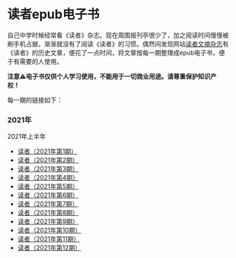 # 读者epub电子书

自己中学时候经常看《读者》杂志。现在周围报刊亭很少了，加之阅读时间慢慢被刷手机占据，渐渐就没有了阅读《读者》的习惯。偶然间发现网站[读者文摘杂志](https://www.dzwzzz.com/)有《读者》的历史文章，便花了一点时间，将文章按每一期整理成epub电子书，便于有需要的人使用。

**注意⚠️电子书仅供个人学习使用，不能用于一切商业用途。请尊重保护知识产权！**

每一期的链接如下：

### 2021年

2021年上半年

- [读者（2021年第1期）](https://github.com/FarseaSH/dezhe-epub/blob/master/issues/2021/读者（2021年第1期）.epub)
- [读者（2021年第2期）](https://github.com/FarseaSH/dezhe-epub/blob/master/issues/2021/读者（2021年第2期）.epub)
- [读者（2021年第3期）](https://github.com/FarseaSH/dezhe-epub/blob/master/issues/2021/读者（2021年第3期）.epub)
- [读者（2021年第4期）](https://github.com/FarseaSH/dezhe-epub/blob/master/issues/2021/读者（2021年第4期）.epub)
- [读者（2021年第5期）](https://github.com/FarseaSH/dezhe-epub/blob/master/issues/2021/读者（2021年第5期）.epub)
- [读者（2021年第6期）](https://github.com/FarseaSH/dezhe-epub/blob/master/issues/2021/读者（2021年第6期）.epub)
- [读者（2021年第7期）](https://github.com/FarseaSH/dezhe-epub/blob/master/issues/2021/读者（2021年第7期）.epub)
- [读者（2021年第8期）](https://github.com/FarseaSH/dezhe-epub/blob/master/issues/2021/读者（2021年第8期）.epub)
- [读者（2021年第9期）](https://github.com/FarseaSH/dezhe-epub/blob/master/issues/2021/读者（2021年第9期）.epub)
- [读者（2021年第10期）](https://github.com/FarseaSH/dezhe-epub/blob/master/issues/2021/读者（2021年第10期）.epub)
- [读者（2021年第11期）](https://github.com/FarseaSH/dezhe-epub/blob/master/issues/2021/读者（2021年第11期）.epub)
- [读者（2021年第12期）](https://github.com/FarseaSH/dezhe-epub/blob/master/issues/2021/读者（2021年第12期）.epub)

